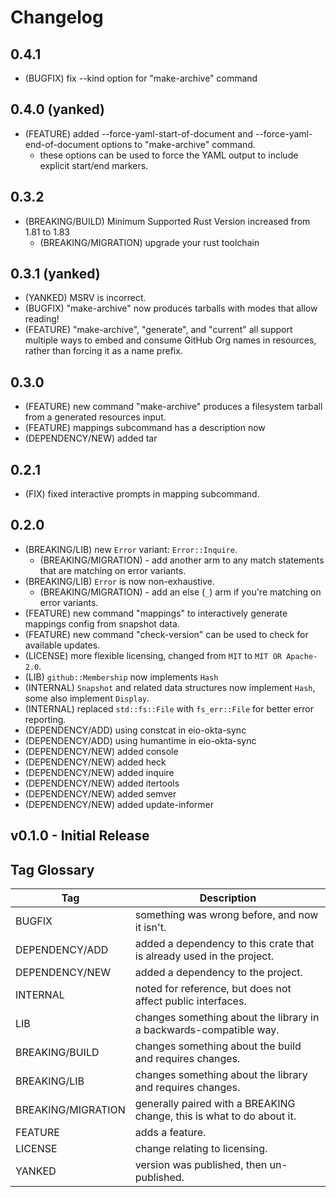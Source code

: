 # Changelog

## 0.4.1

- (BUGFIX) fix --kind option for "make-archive" command

## 0.4.0 (yanked)

- (FEATURE) added --force-yaml-start-of-document and --force-yaml-end-of-document options to "make-archive" command.
  - these options can be used to force the YAML output to include explicit start/end markers.

## 0.3.2

- (BREAKING/BUILD) Minimum Supported Rust Version increased from 1.81 to 1.83
  - (BREAKING/MIGRATION) upgrade your rust toolchain

## 0.3.1 (yanked)

- (YANKED) MSRV is incorrect.
- (BUGFIX) "make-archive" now produces tarballs with modes that allow reading!
- (FEATURE) "make-archive", "generate", and "current" all support multiple ways to embed and consume GitHub Org names in resources, rather than forcing it as a name prefix.

## 0.3.0

- (FEATURE) new command "make-archive" produces a filesystem tarball from a generated resources input.
- (FEATURE) mappings subcommand has a description now
- (DEPENDENCY/NEW) added tar

## 0.2.1

- (FIX) fixed interactive prompts in mapping subcommand.

## 0.2.0

- (BREAKING/LIB) new `Error` variant: `Error::Inquire`.
  - (BREAKING/MIGRATION) - add another arm to any match statements that are matching on error variants.
- (BREAKING/LIB) `Error` is now non-exhaustive.
  - (BREAKING/MIGRATION) - add an else (`_`) arm if you're matching on error variants.
- (FEATURE) new command "mappings" to interactively generate mappings config from snapshot data.
- (FEATURE) new command "check-version" can be used to check for available updates.
- (LICENSE) more flexible licensing, changed from `MIT` to `MIT OR Apache-2.0`.
- (LIB) `github::Membership` now implements `Hash`
- (INTERNAL) `Snapshot` and related data structures now implement `Hash`, some also implement `Display`.
- (INTERNAL) replaced `std::fs::File` with `fs_err::File` for better error reporting.
- (DEPENDENCY/ADD) using constcat in eio-okta-sync
- (DEPENDENCY/ADD) using humantime in eio-okta-sync
- (DEPENDENCY/NEW) added console
- (DEPENDENCY/NEW) added heck
- (DEPENDENCY/NEW) added inquire
- (DEPENDENCY/NEW) added itertools
- (DEPENDENCY/NEW) added semver
- (DEPENDENCY/NEW) added update-informer

## v0.1.0 - Initial Release

## Tag Glossary

| Tag                | Description
|--------------------|------------
| BUGFIX             | something was wrong before, and now it isn't.
| DEPENDENCY/ADD     | added a dependency to this crate that is already used in the project.
| DEPENDENCY/NEW     | added a dependency to the project.
| INTERNAL           | noted for reference, but does not affect public interfaces.
| LIB                | changes something about the library in a backwards-compatible way.
| BREAKING/BUILD     | changes something about the build and requires changes.
| BREAKING/LIB       | changes something about the library and requires changes.
| BREAKING/MIGRATION | generally paired with a BREAKING change, this is what to do about it.
| FEATURE            | adds a feature.
| LICENSE            | change relating to licensing.
| YANKED             | version was published, then un-published.
